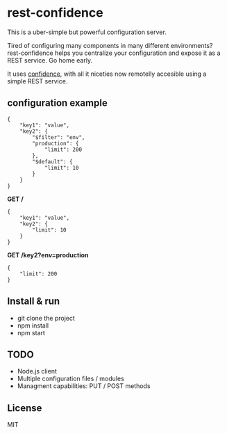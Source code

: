 rest-confidence
===============

This is a uber-simple but powerful configuration server.

Tired of configuring many components in many different environments? rest-confidence helps you centralize your configuration and expose it as a REST service. Go home early.

It uses [confidence](https://github.com/spumko/confidence), with all it niceties now remotelly accesible using a simple REST service.

configuration example
---------------------

```
{
    "key1": "value",
    "key2": {
        "$filter": "env",
        "production": {
            "limit": 200
        },
        "$default": {
            "limit": 10
        }
    }
}
```

**GET /**

```
{
    "key1": "value",
    "key2": {
        "limit": 10
    }
}
```

**GET /key2?env=production**

```
{
    "limit": 200
}
```

Install & run
-------------

- git clone the project
- npm install
- npm start

TODO
----

- Node.js client
- Multiple configuration files / modules
- Managment capabilities: PUT / POST methods

License
-------

MIT
